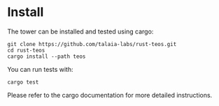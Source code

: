 # Install

The tower can be installed and tested using cargo:

```
git clone https://github.com/talaia-labs/rust-teos.git
cd rust-teos
cargo install --path teos
```

You can run tests with:

```
cargo test
```

Please refer to the cargo documentation for more detailed instructions.